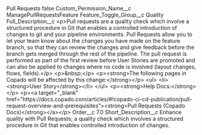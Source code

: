 <?xml version="1.0" encoding="UTF-8"?>
<CustomMetadata xmlns="http://soap.sforce.com/2006/04/metadata" xmlns:xsi="http://www.w3.org/2001/XMLSchema-instance" xmlns:xsd="http://www.w3.org/2001/XMLSchema">
    <label>Pull Requests</label>
    <protected>false</protected>
    <values>
        <field>Custom_Permission_Name__c</field>
        <value xsi:type="xsd:string">ManagePullRequestsFeature</value>
    </values>
    <values>
        <field>Feature_Toggle_Group__c</field>
        <value xsi:type="xsd:string">Quality</value>
    </values>
    <values>
        <field>Full_Description__c</field>
        <value xsi:type="xsd:string">&lt;p&gt;Pull requests are a quality check which involve a structured procedure in Git that enables a controlled introduction of changes to git and your pipeline environments. Pull Requests allow you to let your team know about the changes you have made on the feature branch, so that they can review the changes and give feedback before the branch gets merged through the rest of the pipeline. The pull request is performed as part of the first review before User Stories are promoted and can also be applied to changes where no code is involved (layout changes, flows, fields).&lt;/p&gt;
&lt;p&gt;&amp;nbsp;&lt;/p&gt;
&lt;p&gt;&lt;strong&gt;The following pages in Copado will be affected by this change:&lt;/strong&gt;&lt;/p&gt;
&lt;ul&gt;
    &lt;li&gt;&lt;strong&gt;User Story&lt;/strong&gt;&lt;/li&gt;
&lt;/ul&gt;
&lt;p&gt;&lt;strong&gt;Help Docs:&lt;/strong&gt;&lt;/p&gt;
&lt;p&gt;&lt;a target=&quot;_blank&quot; href=&quot;https://docs.copado.com/articles/#!copado-ci-cd-publication/pull-request-overview-and-prerequisites&quot;&gt;&lt;strong&gt;Pull Requests (Copado Docs)&lt;/strong&gt;&lt;/a&gt;&lt;/p&gt;</value>
    </values>
    <values>
        <field>Order__c</field>
        <value xsi:type="xsd:double">7.0</value>
    </values>
    <values>
        <field>Short_Description__c</field>
        <value xsi:type="xsd:string">Enhance quality with Pull Requests; a quality check which involves a structured procedure in Git that enables controlled introduction of changes.</value>
    </values>
</CustomMetadata>
